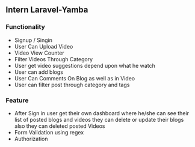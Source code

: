 ## Intern Laravel-Yamba
### Functionality
* Signup / Singin
* User Can Upload Video
* Video View Counter 
* Filter Videos Through Category 
* User get video suggestions depend upon what he watch
* User can add blogs 
* User Can Comments On Blog as well as in Video 
* User can filter post through category and tags
### Feature 
* After Sign in user get their own dashboard where he/she can see their list of posted blogs and videos they can delete or update their blogs also they can deleted posted Videos
* Form Validation using regex
* Authorization 

